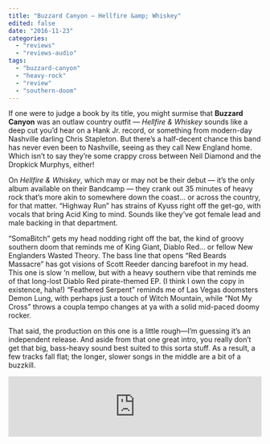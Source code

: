 ```yaml
---
title: "Buzzard Canyon – Hellfire &amp; Whiskey"
edited: false
date: "2016-11-23"
categories:
  - "reviews"
  - "reviews-audio"
tags:
  - "buzzard-canyon"
  - "heavy-rock"
  - "review"
  - "southern-doom"
---
```


If one were to judge a book by its title, you might surmise that **Buzzard Canyon** was an outlaw country outfit — _Hellfire & Whiskey_ sounds like a deep cut you’d hear on a Hank Jr. record, or something from modern-day Nashville darling Chris Stapleton. But there’s a half-decent chance this band has never even been to Nashville, seeing as they call New England home. Which isn’t to say they’re some crappy cross between Neil Diamond and the Dropkick Murphys, either!

On _Hellfire & Whiskey_, which may or may not be their debut — it’s the only album available on their Bandcamp — they crank out 35 minutes of heavy rock that’s more akin to somewhere down the coast… or across the country, for that matter. “Highway Run” has strains of Kyuss right off the get-go, with vocals that bring Acid King to mind. Sounds like they’ve got female lead and male backing in that department.

“SomaBitch” gets my head nodding right off the bat, the kind of groovy southern doom that reminds me of King Giant, Diablo Red… or fellow New Englanders Wasted Theory. The bass line that opens “Red Beards Massacre” has got visions of Scott Reeder dancing barefoot in my head. This one is slow ‘n mellow, but with a heavy southern vibe that reminds me of that long-lost Diablo Red pirate-themed EP. (I think I own the copy in existence, haha!) “Feathered Serpent” reminds me of Las Vegas doomsters Demon Lung, with perhaps just a touch of Witch Mountain, while “Not My Cross” throws a coupla tempo changes at ya with a solid mid-paced doomy rocker.

That said, the production on this one is a little rough—I’m guessing it’s an independent release. And aside from that one great intro, you really don’t get that big, bass-heavy sound best suited to this sorta stuff. As a result, a few tracks fall flat; the longer, slower songs in the middle are a bit of a buzzkill.

<iframe style="border: 0; width: 100%; height: 120px;" src="https://bandcamp.com/EmbeddedPlayer/album=1025282234/size=large/bgcol=ffffff/linkcol=0687f5/tracklist=false/artwork=small/transparent=true/" seamless=""><a href="http://buzzardcanyon.bandcamp.com/album/hellfire-and-whiskey">Hellfire and Whiskey by Buzzard Canyon</a></iframe>

